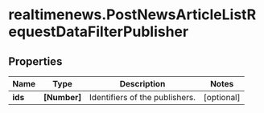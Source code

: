 # realtimenews.PostNewsArticleListRequestDataFilterPublisher

## Properties

Name | Type | Description | Notes
------------ | ------------- | ------------- | -------------
**ids** | **[Number]** | Identifiers of the publishers. | [optional] 


